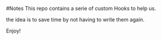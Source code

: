 #Notes 
This repo contains a serie of custom Hooks to help us.

the idea is to save time by not having to write them again.

Enjoy!